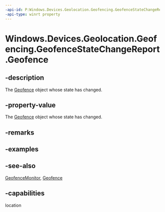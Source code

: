 ```yaml
---
-api-id: P:Windows.Devices.Geolocation.Geofencing.GeofenceStateChangeReport.Geofence
-api-type: winrt property
---
```


<!-- Property syntax
public Windows.Devices.Geolocation.Geofencing.Geofence Geofence { get; }
-->

# Windows.Devices.Geolocation.Geofencing.GeofenceStateChangeReport.Geofence

## -description
The [Geofence](geofence.md) object whose state has changed.

## -property-value
The [Geofence](geofence.md) object whose state has changed.

## -remarks

## -examples

## -see-also
[GeofenceMonitor](geofencemonitor.md), [Geofence](geofence.md)
## -capabilities
location
